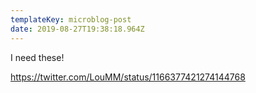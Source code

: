 ```yaml
---
templateKey: microblog-post
date: 2019-08-27T19:38:18.964Z
---
```


I need these!

https://twitter.com/LouMM/status/1166377421274144768
